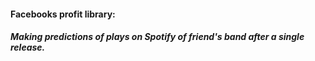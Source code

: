 #### Facebooks profit library:

##### Making predictions of plays on Spotify of friend's band after a single release. 